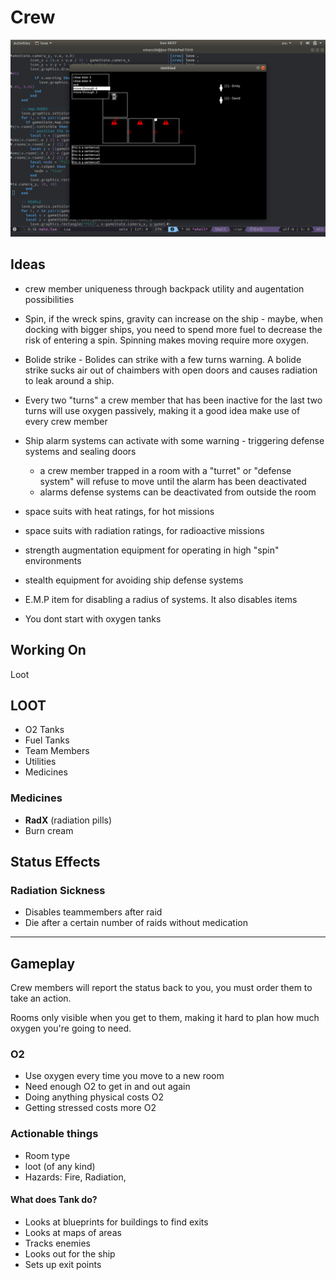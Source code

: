 # Crew

![screenshot](https://raw.githubusercontent.com/lilrooness/crew/master/screenshot.png)

## Ideas
- crew member uniqueness through backpack utility and augentation possibilities

- Spin, if the wreck spins, gravity can increase on the ship - maybe, when docking with bigger ships,
  you need to spend more fuel to decrease the risk of entering a spin. Spinning makes moving require more oxygen.

- Bolide strike - Bolides can strike with a few turns warning. A bolide strike sucks air out of chaimbers with open doors
  and causes radiation to leak around a ship.
  
- Every two "turns" a crew member that has been inactive for the last two turns will use oxygen passively, making it a good idea
  make use of every crew member
  
- Ship alarm systems can activate with some warning - triggering defense systems and sealing doors
  - a crew member trapped in a room with a "turret" or "defense system" will refuse to move until the alarm has been deactivated
  - alarms defense systems can be deactivated from outside the room

- space suits with heat ratings, for hot missions

- space suits with radiation ratings, for radioactive missions

- strength augmentation equipment for operating in high "spin" environments

- stealth equipment for avoiding ship defense systems

- E.M.P item for disabling a radius of systems. It also disables items

- You dont start with oxygen tanks


## Working On
Loot

## LOOT 

- O2 Tanks
- Fuel Tanks
- Team Members
- Utilities
- Medicines

### Medicines

- **RadX** (radiation pills)
- Burn cream

## Status Effects

### Radiation Sickness
- Disables teammembers after raid
- Die after a certain number of raids without medication

---

## Gameplay

Crew members will report the status back to you, you must order
them to take an action.

Rooms only visible when you get to them, making it hard to plan
how much oxygen you're going to need.

### O2
- Use oxygen every time you move to a new room
- Need enough O2 to get in and out again
- Doing anything physical costs O2
- Getting stressed costs more O2

### Actionable things
- Room type
- loot (of any kind)
- Hazards: Fire, Radiation,

#### What does Tank do?
- Looks at blueprints for buildings to find exits
- Looks at maps of areas
- Tracks enemies
- Looks out for the ship
- Sets up exit points
